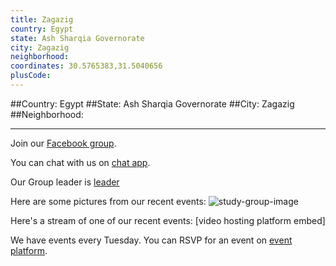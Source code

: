 ```yaml
---
title: Zagazig
country: Egypt
state: Ash Sharqia Governorate
city: Zagazig
neighborhood: 
coordinates: 30.5765383,31.5040656
plusCode:
---
```


##Country: Egypt
##State: Ash Sharqia Governorate
##City: Zagazig
##Neighborhood: 
*****
Join our [Facebook group](https://www.facebook.com/groups/free.code.camp.zagazig).

You can chat with us on [chat app]().

Our Group leader is [leader]()

Here are some pictures from our recent events:
![study-group-image]()

Here's a stream of one of our recent events:
[video hosting platform embed]

We have events every Tuesday. You can RSVP for an event on [event platform]().
